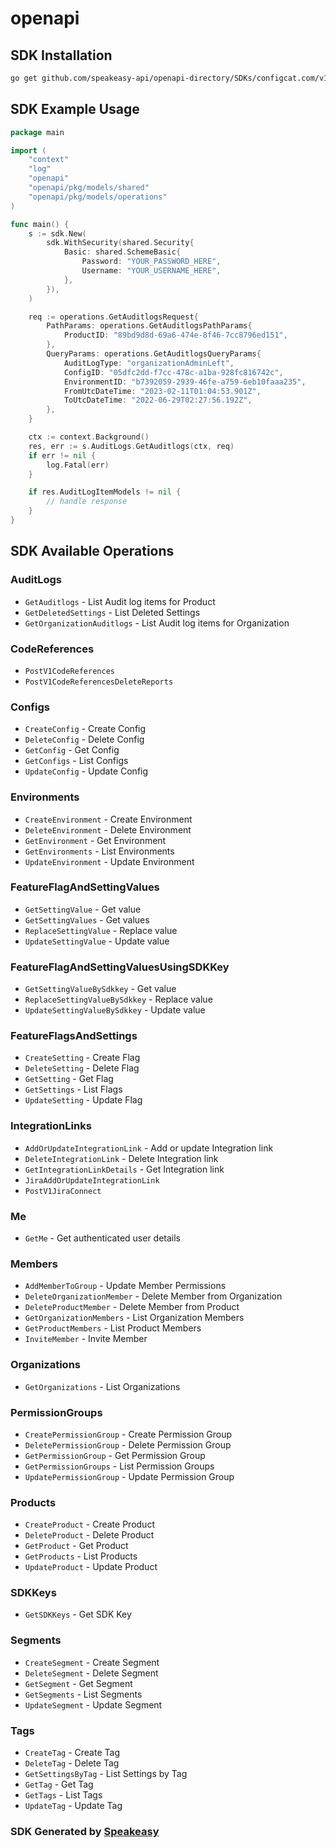# openapi

<!-- Start SDK Installation -->
## SDK Installation

```bash
go get github.com/speakeasy-api/openapi-directory/SDKs/configcat.com/v1/go
```
<!-- End SDK Installation -->

## SDK Example Usage
<!-- Start SDK Example Usage -->
```go
package main

import (
    "context"
    "log"
    "openapi"
    "openapi/pkg/models/shared"
    "openapi/pkg/models/operations"
)

func main() {
    s := sdk.New(
        sdk.WithSecurity(shared.Security{
            Basic: shared.SchemeBasic{
                Password: "YOUR_PASSWORD_HERE",
                Username: "YOUR_USERNAME_HERE",
            },
        }),
    )

    req := operations.GetAuditlogsRequest{
        PathParams: operations.GetAuditlogsPathParams{
            ProductID: "89bd9d8d-69a6-474e-8f46-7cc8796ed151",
        },
        QueryParams: operations.GetAuditlogsQueryParams{
            AuditLogType: "organizationAdminLeft",
            ConfigID: "05dfc2dd-f7cc-478c-a1ba-928fc816742c",
            EnvironmentID: "b7392059-2939-46fe-a759-6eb10faaa235",
            FromUtcDateTime: "2023-02-11T01:04:53.901Z",
            ToUtcDateTime: "2022-06-29T02:27:56.192Z",
        },
    }

    ctx := context.Background()
    res, err := s.AuditLogs.GetAuditlogs(ctx, req)
    if err != nil {
        log.Fatal(err)
    }

    if res.AuditLogItemModels != nil {
        // handle response
    }
}
```
<!-- End SDK Example Usage -->

<!-- Start SDK Available Operations -->
## SDK Available Operations


### AuditLogs

* `GetAuditlogs` - List Audit log items for Product
* `GetDeletedSettings` - List Deleted Settings
* `GetOrganizationAuditlogs` - List Audit log items for Organization

### CodeReferences

* `PostV1CodeReferences`
* `PostV1CodeReferencesDeleteReports`

### Configs

* `CreateConfig` - Create Config
* `DeleteConfig` - Delete Config
* `GetConfig` - Get Config
* `GetConfigs` - List Configs
* `UpdateConfig` - Update Config

### Environments

* `CreateEnvironment` - Create Environment
* `DeleteEnvironment` - Delete Environment
* `GetEnvironment` - Get Environment
* `GetEnvironments` - List Environments
* `UpdateEnvironment` - Update Environment

### FeatureFlagAndSettingValues

* `GetSettingValue` - Get value
* `GetSettingValues` - Get values
* `ReplaceSettingValue` - Replace value
* `UpdateSettingValue` - Update value

### FeatureFlagAndSettingValuesUsingSDKKey

* `GetSettingValueBySdkkey` - Get value
* `ReplaceSettingValueBySdkkey` - Replace value
* `UpdateSettingValueBySdkkey` - Update value

### FeatureFlagsAndSettings

* `CreateSetting` - Create Flag
* `DeleteSetting` - Delete Flag
* `GetSetting` - Get Flag
* `GetSettings` - List Flags
* `UpdateSetting` - Update Flag

### IntegrationLinks

* `AddOrUpdateIntegrationLink` - Add or update Integration link
* `DeleteIntegrationLink` - Delete Integration link
* `GetIntegrationLinkDetails` - Get Integration link
* `JiraAddOrUpdateIntegrationLink`
* `PostV1JiraConnect`

### Me

* `GetMe` - Get authenticated user details

### Members

* `AddMemberToGroup` - Update Member Permissions
* `DeleteOrganizationMember` - Delete Member from Organization
* `DeleteProductMember` - Delete Member from Product
* `GetOrganizationMembers` - List Organization Members
* `GetProductMembers` - List Product Members
* `InviteMember` - Invite Member

### Organizations

* `GetOrganizations` - List Organizations

### PermissionGroups

* `CreatePermissionGroup` - Create Permission Group
* `DeletePermissionGroup` - Delete Permission Group
* `GetPermissionGroup` - Get Permission Group
* `GetPermissionGroups` - List Permission Groups
* `UpdatePermissionGroup` - Update Permission Group

### Products

* `CreateProduct` - Create Product
* `DeleteProduct` - Delete Product
* `GetProduct` - Get Product
* `GetProducts` - List Products
* `UpdateProduct` - Update Product

### SDKKeys

* `GetSDKKeys` - Get SDK Key

### Segments

* `CreateSegment` - Create Segment
* `DeleteSegment` - Delete Segment
* `GetSegment` - Get Segment
* `GetSegments` - List Segments
* `UpdateSegment` - Update Segment

### Tags

* `CreateTag` - Create Tag
* `DeleteTag` - Delete Tag
* `GetSettingsByTag` - List Settings by Tag
* `GetTag` - Get Tag
* `GetTags` - List Tags
* `UpdateTag` - Update Tag
<!-- End SDK Available Operations -->

### SDK Generated by [Speakeasy](https://docs.speakeasyapi.dev/docs/using-speakeasy/client-sdks)
